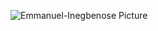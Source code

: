 ![Emmanuel-Inegbenose Picture](https://user-images.githubusercontent.com/54685979/129019879-fdde39dc-83b3-4658-ac7f-4abc07adbebf.png)
